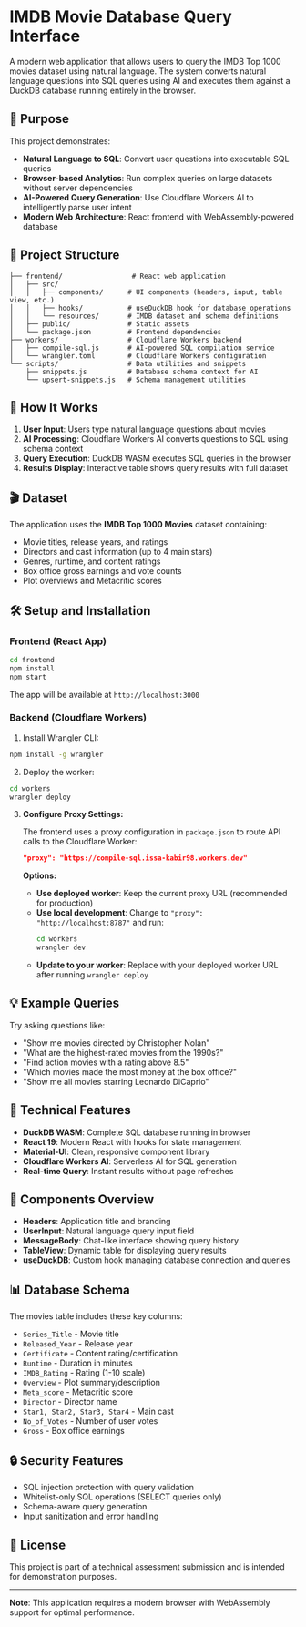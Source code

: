 # IMDB Movie Database Query Interface

A modern web application that allows users to query the IMDB Top 1000 movies dataset using natural language. The system converts natural language questions into SQL queries using AI and executes them against a DuckDB database running entirely in the browser.

## 🎯 Purpose

This project demonstrates:
- **Natural Language to SQL**: Convert user questions into executable SQL queries
- **Browser-based Analytics**: Run complex queries on large datasets without server dependencies
- **AI-Powered Query Generation**: Use Cloudflare Workers AI to intelligently parse user intent
- **Modern Web Architecture**: React frontend with WebAssembly-powered database

## 📁 Project Structure

```
├── frontend/                 # React web application
│   ├── src/
│   │   ├── components/      # UI components (headers, input, table view, etc.)
│   │   ├── hooks/           # useDuckDB hook for database operations
│   │   └── resources/       # IMDB dataset and schema definitions
│   ├── public/              # Static assets
│   └── package.json         # Frontend dependencies
├── workers/                 # Cloudflare Workers backend
│   ├── compile-sql.js       # AI-powered SQL compilation service
│   └── wrangler.toml        # Cloudflare Workers configuration
└── scripts/                 # Data utilities and snippets
    ├── snippets.js          # Database schema context for AI
    └── upsert-snippets.js   # Schema management utilities
```

## 🚀 How It Works

1. **User Input**: Users type natural language questions about movies
2. **AI Processing**: Cloudflare Workers AI converts questions to SQL using schema context
3. **Query Execution**: DuckDB WASM executes SQL queries in the browser
4. **Results Display**: Interactive table shows query results with full dataset

## 🎬 Dataset

The application uses the **IMDB Top 1000 Movies** dataset containing:
- Movie titles, release years, and ratings
- Directors and cast information (up to 4 main stars)
- Genres, runtime, and content ratings
- Box office gross earnings and vote counts
- Plot overviews and Metacritic scores

## 🛠️ Setup and Installation

### Frontend (React App)

```bash
cd frontend
npm install
npm start
```

The app will be available at `http://localhost:3000`

### Backend (Cloudflare Workers)

1. Install Wrangler CLI:
```bash
npm install -g wrangler
```

2. Deploy the worker:
```bash
cd workers
wrangler deploy
```

3. **Configure Proxy Settings:**

   The frontend uses a proxy configuration in `package.json` to route API calls to the Cloudflare Worker:
   ```json
   "proxy": "https://compile-sql.issa-kabir98.workers.dev"
   ```

   **Options:**
   - **Use deployed worker**: Keep the current proxy URL (recommended for production)
   - **Use local development**: Change to `"proxy": "http://localhost:8787"` and run:
     ```bash
     cd workers
     wrangler dev
     ```
   - **Update to your worker**: Replace with your deployed worker URL after running `wrangler deploy`

## 💡 Example Queries

Try asking questions like:
- "Show me movies directed by Christopher Nolan"
- "What are the highest-rated movies from the 1990s?"
- "Find action movies with a rating above 8.5"
- "Which movies made the most money at the box office?"
- "Show me all movies starring Leonardo DiCaprio"

## 🔧 Technical Features

- **DuckDB WASM**: Complete SQL database running in browser
- **React 19**: Modern React with hooks for state management
- **Material-UI**: Clean, responsive component library
- **Cloudflare Workers AI**: Serverless AI for SQL generation
- **Real-time Query**: Instant results without page refreshes

## 🎨 Components Overview

- **Headers**: Application title and branding
- **UserInput**: Natural language query input field
- **MessageBody**: Chat-like interface showing query history
- **TableView**: Dynamic table for displaying query results
- **useDuckDB**: Custom hook managing database connection and queries

## 📊 Database Schema

The movies table includes these key columns:
- `Series_Title` - Movie title
- `Released_Year` - Release year
- `Certificate` - Content rating/certification
- `Runtime` - Duration in minutes
- `IMDB_Rating` - Rating (1-10 scale)
- `Overview` - Plot summary/description
- `Meta_score` - Metacritic score
- `Director` - Director name
- `Star1, Star2, Star3, Star4` - Main cast
- `No_of_Votes` - Number of user votes
- `Gross` - Box office earnings

## 🔒 Security Features

- SQL injection protection with query validation
- Whitelist-only SQL operations (SELECT queries only)
- Schema-aware query generation
- Input sanitization and error handling

## 📝 License

This project is part of a technical assessment submission and is intended for demonstration purposes.

---

**Note**: This application requires a modern browser with WebAssembly support for optimal performance.